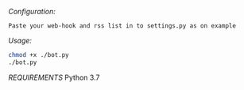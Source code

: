 *Configuration:*

`Paste your web-hook and rss list in to settings.py as on example`

*Usage:*

```bash
chmod +x ./bot.py
./bot.py
```

*REQUIREMENTS*
Python 3.7